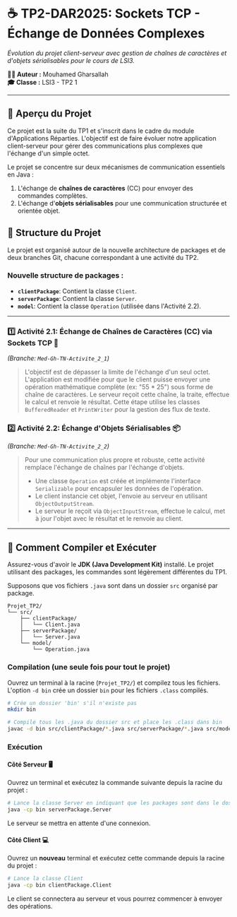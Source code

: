 # ☕ TP2-DAR2025: Sockets TCP - Échange de Données Complexes

*Évolution du projet client-serveur avec gestion de chaînes de caractères et d'objets sérialisables pour le cours de LSI3.*

**🧑‍💻 Auteur :** Mouhamed Gharsallah  
**🎓 Classe :** LSI3 - TP2 1

---

## 📝 Aperçu du Projet

Ce projet est la suite du TP1 et s'inscrit dans le cadre du module d'Applications Réparties. L'objectif est de faire évoluer notre application client-serveur pour gérer des communications plus complexes que l'échange d'un simple octet.

Le projet se concentre sur deux mécanismes de communication essentiels en Java :
1.  L'échange de **chaînes de caractères** (CC) pour envoyer des commandes complètes.
2.  L'échange d'**objets sérialisables** pour une communication structurée et orientée objet.

## 📂 Structure du Projet

Le projet est organisé autour de la nouvelle architecture de packages et de deux branches Git, chacune correspondant à une activité du TP2.

### Nouvelle structure de packages :
- **`clientPackage`**: Contient la classe `Client`.
- **`serverPackage`**: Contient la classe `Server`.
- **`model`**: Contient la classe `Operation` (utilisée dans l'Activité 2.2).

---

### 1️⃣ Activité 2.1: Échange de Chaînes de Caractères (CC) via Sockets TCP 💬
*(Branche: `Med-Gh-TN-Activite_2_1`)*

> L'objectif est de dépasser la limite de l'échange d'un seul octet. L'application est modifiée pour que le client puisse envoyer une opération mathématique complète (ex: "55 * 25") sous forme de chaîne de caractères. Le serveur reçoit cette chaîne, la traite, effectue le calcul et renvoie le résultat. Cette étape utilise les classes `BufferedReader` et `PrintWriter` pour la gestion des flux de texte.

### 2️⃣ Activité 2.2: Échange d'Objets Sérialisables 📦
*(Branche: `Med-Gh-TN-Activite_2_2`)*

> Pour une communication plus propre et robuste, cette activité remplace l'échange de chaînes par l'échange d'objets.
> - Une classe `Operation` est créée et implémente l'interface `Serializable` pour encapsuler les données de l'opération.
> - Le client instancie cet objet, l'envoie au serveur en utilisant `ObjectOutputStream`.
> - Le serveur le reçoit via `ObjectInputStream`, effectue le calcul, met à jour l'objet avec le résultat et le renvoie au client.

---

## 🚀 Comment Compiler et Exécuter

Assurez-vous d'avoir le **JDK (Java Development Kit)** installé. Le projet utilisant des packages, les commandes sont légèrement différentes du TP1.

Supposons que vos fichiers `.java` sont dans un dossier `src` organisé par package.

```
Projet_TP2/
└── src/
    ├── clientPackage/
    │   └── Client.java
    ├── serverPackage/
    │   └── Server.java
    └── model/
        └── Operation.java
```

### Compilation (une seule fois pour tout le projet)
Ouvrez un terminal à la racine (`Projet_TP2/`) et compilez tous les fichiers. L'option `-d bin` crée un dossier `bin` pour les fichiers `.class` compilés.

```bash
# Crée un dossier 'bin' s'il n'existe pas
mkdir bin

# Compile tous les .java du dossier src et place les .class dans bin
javac -d bin src/clientPackage/*.java src/serverPackage/*.java src/model/*.java
```

### Exécution

#### Côté Serveur 🖥️
Ouvrez un terminal et exécutez la commande suivante depuis la racine du projet :

```bash
# Lance la classe Server en indiquant que les packages sont dans le dossier 'bin'
java -cp bin serverPackage.Server
```
Le serveur se mettra en attente d'une connexion.

#### Côté Client 💻
Ouvrez un **nouveau** terminal et exécutez cette commande depuis la racine du projet :
```bash
# Lance la classe Client
java -cp bin clientPackage.Client
```
Le client se connectera au serveur et vous pourrez commencer à envoyer des opérations.
